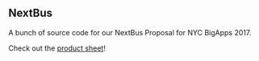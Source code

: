 ## NextBus
A bunch of source code for our NextBus Proposal for NYC BigApps 2017.

Check out the [product sheet](NextBus.pdf)!

